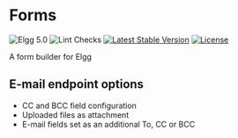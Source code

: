 # Forms

![Elgg 5.0](https://img.shields.io/badge/Elgg-5.0-green.svg)
![Lint Checks](https://github.com/ColdTrick/entity_view_counter/actions/workflows/lint.yml/badge.svg?event=push)
[![Latest Stable Version](https://poser.pugx.org/coldtrick/forms/v/stable.svg)](https://packagist.org/packages/coldtrick/forms)
[![License](https://poser.pugx.org/coldtrick/forms/license.svg)](https://packagist.org/packages/coldtrick/forms)

A form builder for Elgg

## E-mail endpoint options

- CC and BCC field configuration
- Uploaded files as attachment
- E-mail fields set as an additional To, CC or BCC
